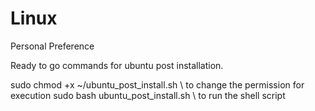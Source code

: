 # Linux
Personal Preference

Ready to go commands for ubuntu post installation.

sudo chmod +x ~/ubuntu_post_install.sh \\ to change the permission for execution
sudo bash ubuntu_post_install.sh \\ to run the shell script
